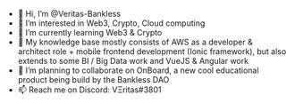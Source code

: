 - 👋 Hi, I’m @Veritas-Bankless
- 👀 I’m interested in Web3, Crypto, Cloud computing
- 🌱 I’m currently learning Web3 & Crypto
- 🧠 My knowledge base mostly consists of AWS as a developer & architect role + mobile frontend development (Ionic framework), but also extends to some BI / Big Data work and VueJS & Angular work
- 💞️ I’m planning to collaborate on OnBoard, a new cool educational product being build by the Bankless DAO
- 📫 Reach me on Discord: VΞritas#3801

<!---
Veritas-Bankless/Veritas-Bankless is a ✨ special ✨ repository because its `README.md` (this file) appears on your GitHub profile.
You can click the Preview link to take a look at your changes.
--->
